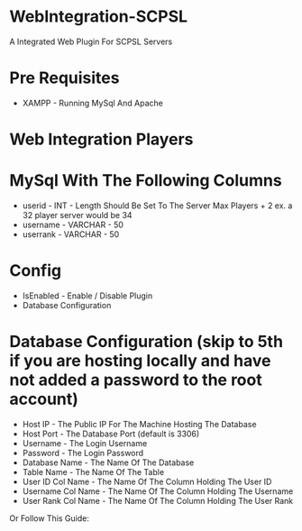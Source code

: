 # WebIntegration-SCPSL
A Integrated Web Plugin For SCPSL Servers

Pre Requisites
==============
- XAMPP - Running MySql And Apache



Web Integration Players
=======================

MySql With The Following Columns
================================
- userid - INT - Length Should Be Set To The Server Max Players + 2 ex. a 32 player server would be 34
- username - VARCHAR - 50
- userrank - VARCHAR - 50

Config
======
- IsEnabled - Enable / Disable Plugin
- Database Configuration

Database Configuration (skip to 5th if you are hosting locally and have not added a password to the root account)
======================
- Host IP - The Public IP For The Machine Hosting The Database
- Host Port - The Database Port (default is 3306)
- Username - The Login Username
- Password - The Login Password
- Database Name - The Name Of The Database
- Table Name - The Name Of The Table
- User ID Col Name - The Name Of The Column Holding The User ID
- Username Col Name - The Name Of The Column Holding The Username
- User Rank Col Name - The Name Of The Column Holding The User Rank

Or Follow This Guide: 
